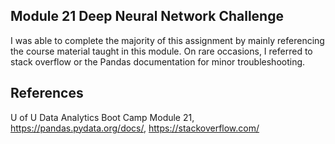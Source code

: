 ## Module 21 Deep Neural Network Challenge

I was able to complete the majority of this assignment by mainly referencing the course material taught in this module. On rare occasions, I referred to stack overflow or the Pandas documentation for minor troubleshooting.

## References ##
U of U Data Analytics Boot Camp Module 21,
https://pandas.pydata.org/docs/,
https://stackoverflow.com/
